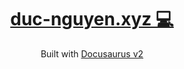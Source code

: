 <div align="center">
    <h1>
        <a href="https://duc-nguyen.xyz">duc-nguyen.xyz 💻</a>
    </h1>
    <p>
        Built with <a href="https://v2.docusaurus.io">Docusaurus v2</a>
    </p>
</div>
